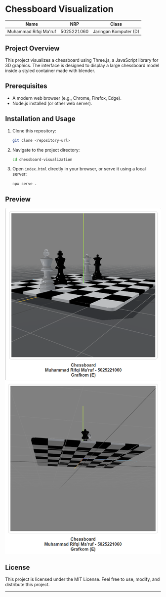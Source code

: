 # Chessboard Visualization

| Name                 | NRP        | Class                       |
|----------------------|------------|----------------------------|
| Muhammad Rifqi Ma'ruf | 5025221060 | Jaringan Komputer (D)      |

## Project Overview
This project visualizes a chessboard using Three.js, a JavaScript library for 3D graphics. The interface is designed to display a large chessboard model inside a styled container made with blender. 

## Prerequisites
- A modern web browser (e.g., Chrome, Firefox, Edge).
- Node.js installed (or other web server).

## Installation and Usage
1. Clone this repository:
   ```bash
   git clone <repository-url>
   ```
2. Navigate to the project directory:
   ```bash
   cd chessboard-visualization
   ```
3. Open `index.html` directly in your browser, or serve it using a local server:
   ```bash
   npx serve .
   ```


## Preview
![Chessboard Preview](./assets/image.png)
![Chessboard Preview](./assets/image1.png)



## License
This project is licensed under the MIT License. Feel free to use, modify, and distribute this project.

---


